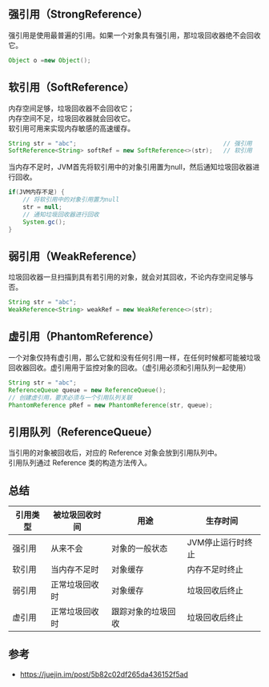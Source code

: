 ## 强引用（StrongReference）
强引用是使用最普遍的引用。如果一个对象具有强引用，那垃圾回收器绝不会回收它。
```java
Object o =new Object();
```

## 软引用（SoftReference）
内存空间足够，垃圾回收器不会回收它；  
内存空间不足，垃圾回收器就会回收它。  
软引用可用来实现内存敏感的高速缓存。
```java
String str = "abc";                                         // 强引用
SoftReference<String> softRef = new SoftReference<>(str);   // 软引用
```
当内存不足时，JVM首先将软引用中的对象引用置为null，然后通知垃圾回收器进行回收。
```java
if(JVM内存不足) {
    // 将软引用中的对象引用置为null
    str = null;
    // 通知垃圾回收器进行回收
    System.gc();
}
```

## 弱引用（WeakReference）
垃圾回收器一旦扫描到具有若引用的对象，就会对其回收，不论内存空间足够与否。
```java
String str = "abc";
WeakReference<String> weakRef = new WeakReference<>(str);
```

## 虚引用（PhantomReference）
一个对象仅持有虚引用，那么它就和没有任何引用一样，在任何时候都可能被垃圾回收器回收。虚引用用于监控对象的回收。（虚引用必须和引用队列一起使用）
```java
String str = "abc";
ReferenceQueue queue = new ReferenceQueue();
// 创建虚引用，要求必须与一个引用队列关联
PhantomReference pRef = new PhantomReference(str, queue);
```

## 引用队列（ReferenceQueue）
当引用的对象被回收后，对应的 Reference 对象会放到引用队列中。  
引用队列通过 Reference 类的构造方法传入。

## 总结
|引用类型|被垃圾回收时间|用途|生存时间|
|-|-|-|-|
|强引用|从来不会|对象的一般状态|JVM停止运行时终止|
|软引用|当内存不足时|对象缓存|内存不足时终止|
|弱引用|正常垃圾回收时|对象缓存|垃圾回收后终止|
|虚引用|正常垃圾回收时|跟踪对象的垃圾回收|垃圾回收后终止|

## 参考
- https://juejin.im/post/5b82c02df265da436152f5ad